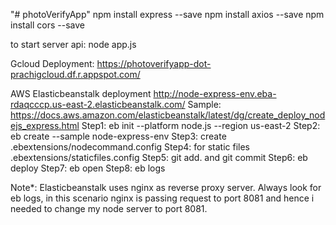 "# photoVerifyApp" 
npm install express --save
npm install axios --save
npm install cors --save

to start server api:
node app.js

Gcloud Deployment: 
https://photoverifyapp-dot-prachigcloud.df.r.appspot.com/


AWS Elasticbeanstalk deployment
http://node-express-env.eba-rdaqcccp.us-east-2.elasticbeanstalk.com/
Sample: https://docs.aws.amazon.com/elasticbeanstalk/latest/dg/create_deploy_nodejs_express.html
Step1: eb init --platform node.js --region us-east-2
Step2: eb create --sample node-express-env
Step3: create .ebextensions/nodecommand.config 
Step4: for static files .ebextensions/staticfiles.config
Step5: git add. and git commit 
Step6: eb deploy 
Step7: eb open
Step8: eb logs

Note*: Elasticbeanstalk uses nginx as reverse proxy server. Always look for eb logs, in this scenario nginx is passing
request to port 8081 and hence i needed to change my node server to port 8081.



